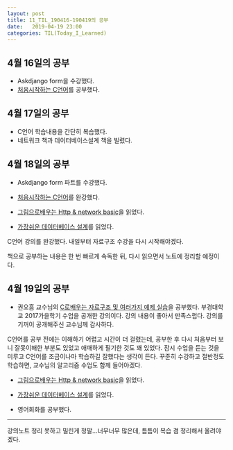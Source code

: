 ```yaml
---
layout: post
title: 11_TIL_190416-190419의 공부
date:   2019-04-19 23:00
categories: TIL(Today_I_Learned)
---
```


## 4월 16일의 공부

- Askdjango form을 수강했다.
- [처음시작하는 C언어](https://www.inflearn.com/course/c/)를 공부했다.

## 4월 17일의 공부

- C언어 학습내용을 간단히 복습했다.
- 네트워크 책과 데이터베이스설계 책을 빌렸다.

## 4월 18일의 공부

- Askdjango form 파트를 수강했다.

- [처음시작하는 C언어](https://www.inflearn.com/course/c/)를 완강했다.

- [그림으로배우는 Http & network basic](http://www.kyobobook.co.kr/product/detailViewKor.laf?ejkGb=KOR&mallGb=KOR&barcode=9788931447897&orderClick=LEA&Kc=)을 읽었다.

- [가장쉬운 데이터베이스 설계](http://www.kyobobook.co.kr/product/detailViewKor.laf?ejkGb=KOR&mallGb=KOR&barcode=9788994774596&orderClick=LAH&Kc=)를 읽었다.

C언어 강의를 완강했다. 내일부터 자료구조 수강을 다시 시작해야겠다.

책으로 공부하는 내용은 한 번 빠르게 속독한 뒤, 다시 읽으면서 노트에 정리할 예정이다.


## 4월 19일의 공부

- 권오흠 교수님의 [C로배우는 자료구조 및 여러가지 예제 실습](https://www.youtube.com/watch?v=-XbHQQ8pUQY&list=PL52K_8WQO5oXIATx2vcTvqwxXxoGxxsIz)을 공부했다. 부경대학교 2017가을학기 수업을 공개한 강의이다. 강의 내용이 좋아서 만족스럽다. 강의를 기꺼이 공개해주신 교수님께 감사하다.

C언어를 공부 전에는 이해하기 어렵고 시간이 더 걸렸는데, 공부한 후 다시 처음부터 보니 잘못이해한 부분도 있었고 애매하게 필기한 것도 꽤 있었다. 잠시 수업을 듣는 것을 미루고 C언어를 조금이나마 학습하길 잘했다는 생각이 든다. 꾸준히 수강하고 절반정도 학습하면, 교수님의 알고리즘 수업도 함께 들어야겠다.

- [그림으로배우는 Http & network basic](http://www.kyobobook.co.kr/product/detailViewKor.laf?ejkGb=KOR&mallGb=KOR&barcode=9788931447897&orderClick=LEA&Kc=)을 읽었다.

- [가장쉬운 데이터베이스 설계](http://www.kyobobook.co.kr/product/detailViewKor.laf?ejkGb=KOR&mallGb=KOR&barcode=9788994774596&orderClick=LAH&Kc=)를 읽었다.

- 영어회화를 공부했다.
---

강의노트 정리 못하고 밀린게 정말...너무너무 많은데, 틈틈이 복습 겸 정리해서 올려야겠다.
